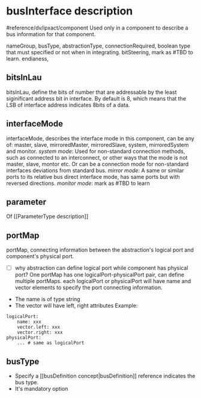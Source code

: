 # busInterface description
#reference/dv/ipxact/component 
Used only in a component to describe a bus information for that component.

nameGroup,
busType,
abstractionType,
connectionRequired, boolean type that must specified or not when in integrating.
bitSteering, mark as #TBD  to learn.
endianess,

## bitsInLau
bitsInLau, define the bits of number that are addressable by the least siginificant address bit in interface. By default is 8, which means that the LSB of interface address indicates 8bits of a data.
## interfaceMode
interfaceMode, describes the interface mode in this component, can be any of: master, slave, mirroredMaster, mirroredSlave, system, mirroredSystem and monitor.
*system mode*:
Used for non-standard connection methods, such as connected to an interconnect, or other ways that the mode is not master, slave, montor etc.
Or can be a connection mode for non-standard interfaces deviations from standard bus.
*mirror mode*:
A same or similar ports to its relative bus direct interface mode, has same ports but with reversed directions.
*monitor mode*: mark as #TBD  to learn

## parameter
Of [[ParameterType description]]

## portMap
portMap, connecting information between the abstraction's logical port and component's physical port.
- [ ] why abstraction can define logical port while component has physical port?
One portMap has one logicalPort-physicalPort pair, can define multiple portMaps.
each logicalPort or physicalPort will have name and vector elements to specify the port connecting information.
- The name is of type string
- The vector will have left, right attributes
Example:
```
logicalPort:
	name: xxx
	vector.left: xxx
	vector.right: xxx
physicalPort:
	... # same as logicalPort
```

## busType
- Specify a [[busDefinition concept|busDefinition]] reference indicates the bus type.
- It's mandatory option

